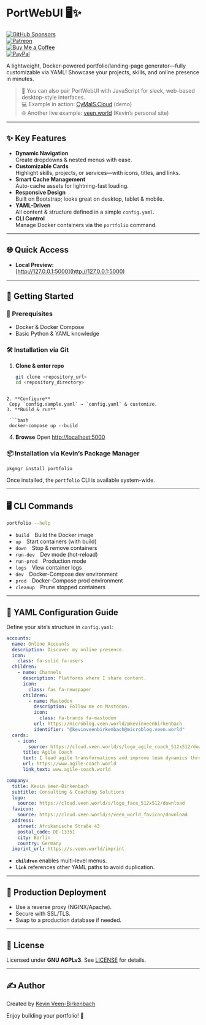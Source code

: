 # PortWebUI 🖥️✨

[![GitHub Sponsors](https://img.shields.io/badge/Sponsor-GitHub%20Sponsors-blue?logo=github)](https://github.com/sponsors/kevinveenbirkenbach)  
[![Patreon](https://img.shields.io/badge/Support-Patreon-orange?logo=patreon)](https://www.patreon.com/c/kevinveenbirkenbach)  
[![Buy Me a Coffee](https://img.shields.io/badge/Buy%20me%20a%20Coffee-Funding-yellow?logo=buymeacoffee)](https://buymeacoffee.com/kevinveenbirkenbach)  
[![PayPal](https://img.shields.io/badge/Donate-PayPal-blue?logo=paypal)](https://s.veen.world/paypaldonate)

A lightweight, Docker-powered portfolio/landing-page generator—fully customizable via YAML! Showcase your projects, skills, and online presence in minutes.  

> 🚀 You can also pair PortWebUI with JavaScript for sleek, web-based desktop-style interfaces.  
> 💻 Example in action: [CyMaIS.Cloud](https://cymais.cloud/) (demo)  
> 🌐 Another live example: [veen.world](https://www.veen.world/) (Kevin’s personal site)

---

## ✨ Key Features

- **Dynamic Navigation**  
  Create dropdowns & nested menus with ease.  
- **Customizable Cards**  
  Highlight skills, projects, or services—with icons, titles, and links.  
- **Smart Cache Management**  
  Auto-cache assets for lightning-fast loading.  
- **Responsive Design**  
  Built on Bootstrap; looks great on desktop, tablet & mobile.  
- **YAML-Driven**  
  All content & structure defined in a simple `config.yaml`.  
- **CLI Control**  
  Manage Docker containers via the `portfolio` command.

---

## 🌐 Quick Access

- **Local Preview:**  
  [http://127.0.0.1:5000](http://127.0.0.1:5000)

---

## 🏁 Getting Started

### 🔧 Prerequisites

- Docker & Docker Compose  
- Basic Python & YAML knowledge  

### 🛠️ Installation via Git

1. **Clone & enter repo**  
   ```bash
   git clone <repository_url>
   cd <repository_directory>
  ```

2. **Configure**
   Copy `config.sample.yaml` → `config.yaml` & customize.
3. **Build & run**

   ```bash
   docker-compose up --build
   ```
4. **Browse**
   Open [http://localhost:5000](http://localhost:5000)

### 📦 Installation via Kevin’s Package Manager

```bash
pkgmgr install portfolio
```

Once installed, the `portfolio` CLI is available system-wide.

---

## 🖥️ CLI Commands

```bash
portfolio --help
```

* `build` Build the Docker image
* `up` Start containers (with build)
* `down` Stop & remove containers
* `run-dev` Dev mode (hot-reload)
* `run-prod` Production mode
* `logs` View container logs
* `dev` Docker-Compose dev environment
* `prod` Docker-Compose prod environment
* `cleanup` Prune stopped containers

---

## 🔧 YAML Configuration Guide

Define your site’s structure in `config.yaml`:

```yaml
accounts:
  name: Online Accounts
  description: Discover my online presence.
  icon:
    class: fa-solid fa-users
  children:
    - name: Channels
      description: Platforms where I share content.
      icon:
        class: fas fa-newspaper
      children:
        - name: Mastodon
          description: Follow me on Mastodon.
          icon:
            class: fa-brands fa-mastodon
          url: https://microblog.veen.world/@kevinveenbirkenbach
          identifier: "@kevinveenbirkenbach@microblog.veen.world"
  cards:
    - icon:
        source: https://cloud.veen.world/s/logo_agile_coach_512x512/download
      title: Agile Coach
      text: I lead agile transformations and improve team dynamics through Scrum and Agile Coaching.
      url: https://www.agile-coach.world
      link_text: www.agile-coach.world

company:
  title: Kevin Veen-Birkenbach
  subtitle: Consulting & Coaching Solutions
  logo:
    source: https://cloud.veen.world/s/logo_face_512x512/download
  favicon:
    source: https://cloud.veen.world/s/veen_world_favicon/download
  address:
    street: Afrikanische Straße 43
    postal_code: DE-13351
    city: Berlin
    country: Germany
  imprint_url: https://s.veen.world/imprint
```

* **`children`** enables multi-level menus.
* **`link`** references other YAML paths to avoid duplication.

---

## 🚢 Production Deployment

* Use a reverse proxy (NGINX/Apache).
* Secure with SSL/TLS.
* Swap to a production database if needed.

---

## 📜 License

Licensed under **GNU AGPLv3**. See [LICENSE](./LICENSE) for details.

---

## ✍️ Author

Created by [Kevin Veen-Birkenbach](https://www.veen.world/)

Enjoy building your portfolio! 🌟
